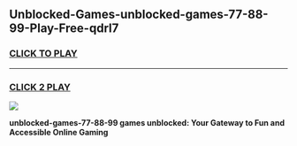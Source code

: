 
## Unblocked-Games-unblocked-games-77-88-99-Play-Free-qdrl7
<h3>
<a href="https://premium76.site?title=unblocked-games-77-88-99&ref=18A1">CLICK TO PLAY</a></h3>
<hr>

<h3>
<a href="https://premium76.site?title=unblocked-games-77-88-99&ref=18A1">CLICK 2 PLAY</a>
  
</h3>

<a href="https://premium76.site?title=unblocked-games-77-88-99&ref=18A1"><img src="https://clearcache.store/games.png"></a>


**unblocked-games-77-88-99 games unblocked: Your Gateway to Fun and Accessible Online Gaming**
